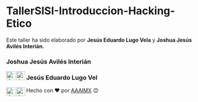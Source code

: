 # TallerSISI-Introduccion-Hacking-Etico
Este taller ha sido elaborado por **Jesús Eduardo Lugo Vela** y **Joshua Jesús Avilés Interián.**

<section id="section-joshua">
  <h3>Joshua Jesús Avilés Interián</h3>
  <a href="https://www.linkedin.com/in/joshaviles/">
    <img align="left" alt="Joshua's LinkedIn" width="24px" src="https://cdn.jsdelivr.net/npm/simple-icons@v3/icons/linkedin.svg" />
  </a>
  <a href="https://github.com/JJoosh/">
    <img align="left" alt="Joshua's Github" width="24px" src="https://cdn.jsdelivr.net/npm/simple-icons@v3/icons/github.svg" />
  </a>
</section>

<section id="section-jesus">
  <h3>Jesús Eduardo Lugo Vel</h3>
  <a href="https://www.linkedin.com/in/jesus-lugo-vela-1778a2260/">
    <img align="left" alt="Jesús LinkedIn" width="24px" src="https://cdn.jsdelivr.net/npm/simple-icons@v3/icons/linkedin.svg" />
  </a>
  <a href="https://github.com/JESUSLUG/">
    <img align="left" alt="Jesús Github" width="24px" src="https://cdn.jsdelivr.net/npm/simple-icons@v3/icons/github.svg" />
  </a>
</section>

<section id="section-footer">
  <p>Hecho con ❤️ por <a href="https://github.com/aaaimx">AAAIMX</a> 😊</p>
</section>
